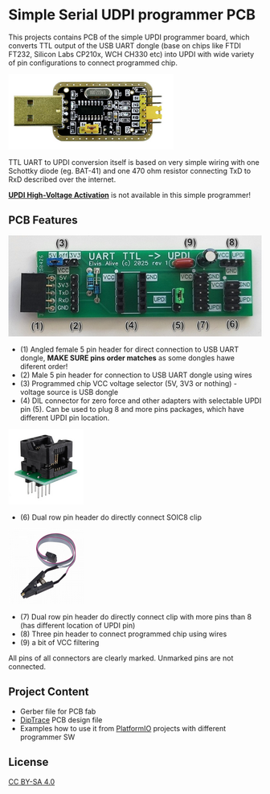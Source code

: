 Simple Serial UDPI programmer PCB
=================================

This projects contains PCB of the simple UPDI programmer board, which converts TTL output of the 
USB UART dongle (base on chips like FTDI FT232, Silicon Labs CP210x, WCH CH330 etc) into UPDI with 
wide variety of pin configurations to connect programmed chip.

![UART TTL USB dongle](img/uart-ttl-usb-adapter.png)

TTL UART to UPDI conversion itself is based on very simple wiring with one Schottky diode (eg. BAT-41) and one 470 ohm 
resistor connecting TxD to RxD described over the internet.

[**UPDI High-Voltage Activation**](https://developerhelp.microchip.com/xwiki/bin/view/software-tools/programmers-and-debuggers/avr-updi-info/) is not
available in this simple programmer!

PCB Features
------------

![PCB](img/pcb.jpg)

* (1) Angled female 5 pin header for direct connection to USB UART dongle, **MAKE SURE pins order matches** as some dongles hawe diferent order!
* (2) Male 5 pin header for connection to USB UART dongle using wires
* (3) Programmed chip VCC voltage selector (5V, 3V3 or nothing) - voltage source is USB dongle
* (4) DIL connector for zero force and other adapters with selectable UPDI pin (5). Can be used to plug 8 and more pins packages, which have different UPDI pin location.

![Zero force](img/zero-force.png)

* (6) Dual row pin header do directly connect SOIC8 clip

![SOIC8 clip](img/sop8-programmer-clip.png)

* (7) Dual row pin header do directly connect clip with more pins than 8 (has different location of UPDI pin)
* (8) Three pin header to connect programmed chip using wires
* (9) a bit of VCC filtering

All pins of all connectors are clearly marked. Unmarked pins are not connected.

Project Content
---------------

* Gerber file for PCB fab
* [DipTrace](https://diptrace.com/) PCB design file
* Examples how to use it from [PlatformIO](https://platformio.org/) projects with different programmer SW

License
-------
[CC BY-SA 4.0](https://creativecommons.org/licenses/by-sa/4.0/)